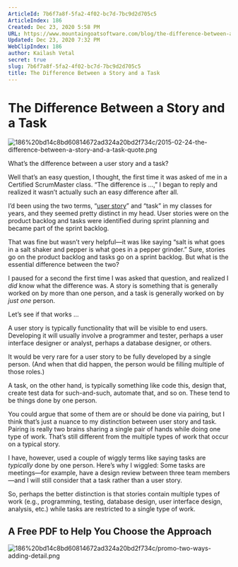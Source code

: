 ```yaml
---
ArticleId: 7b6f7a8f-5fa2-4f02-bc7d-7bc9d2d705c5
ArticleIndex: 186
Created: Dec 23, 2020 5:58 PM
URL: https://www.mountaingoatsoftware.com/blog/the-difference-between-a-story-and-a-task#:~:text=A%20story%20is%20something%20that,on%20by%20just%20one%20person.&text=A%20user%20story%20is%20typically,be%20visible%20to%20end%20users.
Updated: Dec 23, 2020 7:32 PM
WebClipIndex: 186
author: Kailash Vetal
secret: true
slug: 7b6f7a8f-5fa2-4f02-bc7d-7bc9d2d705c5
title: The Difference Between a Story and a Task
---
```

#  The Difference Between a Story and a Task
![186%20bd14c8bd60814672ad324a20bd2f734c/2015-02-24-the-difference-between-a-story-and-a-task-quote.png](186%20bd14c8bd60814672ad324a20bd2f734c/2015-02-24-the-difference-between-a-story-and-a-task-quote.png)

What’s the difference between a user story and a task?

Well that’s an easy question, I thought, the first time it was asked of me in a Certified ScrumMaster class. “The difference is …,” I began to reply and realized it wasn’t actually such an easy difference after all.

I’d been using the two terms, “[user story](https://www.mountaingoatsoftware.com/blog/stories-epics-and-themes)” and “task” in my classes for years, and they seemed pretty distinct in my head. User stories were on the product backlog and tasks were identified during sprint planning and became part of the sprint backlog.

That was fine but wasn’t very helpful—it was like saying “salt is what goes in a salt shaker and pepper is what goes in a pepper grinder.” Sure, stories go on the product backlog and tasks go on a sprint backlog. But what is the essential difference between the two?

I paused for a second the first time I was asked that question, and realized I *did* know what the difference was. A story is something that is generally worked on by more than one person, and a task is generally worked on by *just one* person.

Let’s see if that works …

A user story is typically functionality that will be visible to end users. Developing it will usually involve a programmer and tester, perhaps a user interface designer or analyst, perhaps a database designer, or others.

It would be very rare for a user story to be fully developed by a single person. (And when that did happen, the person would be filling multiple of those roles.)

A task, on the other hand, is typically something like code this, design that, create test data for such-and-such, automate that, and so on. These tend to be things done by one person.

You could argue that some of them are or should be done via pairing, but I think that’s just a nuance to my distinction between user story and task. Pairing is really two brains sharing a single pair of hands while doing one type of work. That’s still different from the multiple types of work that occur on a typical story.

I have, however, used a couple of wiggly terms like saying tasks are *typically* done by one person. Here’s why I wiggled: Some tasks are meetings—for example, have a design review between three team members—and I will still consider that a task rather than a user story.

So, perhaps the better distinction is that stories contain multiple types of work (e.g., programming, testing, database design, user interface design, analysis, etc.) while tasks are restricted to a single type of work.

## A Free PDF to Help You Choose the Approach

![186%20bd14c8bd60814672ad324a20bd2f734c/promo-two-ways-adding-detail.png](186%20bd14c8bd60814672ad324a20bd2f734c/promo-two-ways-adding-detail.png)
